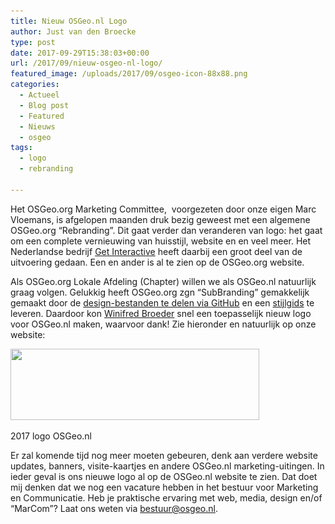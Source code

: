 ```yaml
---
title: Nieuw OSGeo.nl Logo
author: Just van den Broecke
type: post
date: 2017-09-29T15:38:03+00:00
url: /2017/09/nieuw-osgeo-nl-logo/
featured_image: /uploads/2017/09/osgeo-icon-88x88.png
categories:
  - Actueel
  - Blog post
  - Featured
  - Nieuws
  - osgeo
tags:
  - logo
  - rebranding

---
```

Het OSGeo.org Marketing Committee,  voorgezeten door onze eigen Marc Vloemans, is afgelopen maanden druk bezig geweest met een algemene OSGeo.org &#8220;Rebranding&#8221;. Dit gaat verder dan veranderen van logo: het gaat om een complete vernieuwing van huisstijl, website en en veel meer. Het Nederlandse bedrijf [Get Interactive][1] heeft daarbij een groot deel van de uitvoering gedaan. Een en ander is al te zien op de OSGeo.org website.

Als OSGeo.org Lokale Afdeling (Chapter) willen we als OSGeo.nl natuurlijk graag volgen. Gelukkig heeft OSGeo.org zgn &#8220;SubBranding&#8221; gemakkelijk gemaakt door de [design-bestanden te delen via GitHub][2] en een [stijlgids][3] te leveren. Daardoor kon [Winifred Broeder][4] snel een toepasselijk nieuw logo voor OSGeo.nl maken, waarvoor dank! Zie hieronder en natuurlijk op onze website:

<div id="attachment_1633" style="width: 408px" class="wp-caption alignnone">
  <a href="/uploads/2017/09/Logo-OSGeoNL.png"><img aria-describedby="caption-attachment-1633" loading="lazy" class="size-full wp-image-1633" src="/uploads/2017/09/Logo-OSGeoNL.png" alt="" width="398" height="114" srcset="/uploads/2017/09/Logo-OSGeoNL.png 398w, /uploads/2017/09/Logo-OSGeoNL-300x86.png 300w, /uploads/2017/09/Logo-OSGeoNL-150x43.png 150w" sizes="(max-width: 398px) 100vw, 398px" /></a>
  
  <p id="caption-attachment-1633" class="wp-caption-text">
    2017 logo OSGeo.nl
  </p>
</div>

Er zal komende tijd nog meer moeten gebeuren, denk aan verdere website updates, banners, visite-kaartjes en andere OSGeo.nl marketing-uitingen. In ieder geval is ons nieuwe logo al op de OSGeo.nl website te zien. Dat doet mij denken dat we nog een vacature hebben in het bestuur voor Marketing en Communicatie. Heb je praktische ervaring met web, media, design en/of &#8220;MarCom&#8221;? Laat ons weten via <bestuur@osgeo.nl>.

 [1]: https://www.getinteractive.nl/
 [2]: https://github.com/OSGeo/osgeo/tree/master/marketing/branding
 [3]: https://github.com/OSGeo/osgeo/blob/master/marketing/branding/styleguide-osgeo.pdf
 [4]: http://landkaartje.nl/